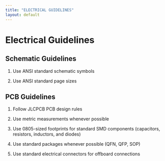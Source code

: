 ```yaml
---
title: "ELECTRICAL GUIDELINES"
layout: default
---
```


# Electrical Guidelines

## Schematic Guidelines


1) Use ANSI standard schematic symbols

2) Use ANSI standard page sizes

## PCB Guidelines

1) Follow JLCPCB PCB design rules

2) Use metric measurements whenever possible

3) Use 0805-sized footprints for standard SMD components (capacitors, resistors, inductors, and diodes)

4) Use standard packages whenever possible (QFN, QFP, SOP)

5) Use standard electrical connectors for offboard connections
